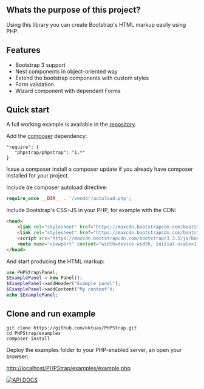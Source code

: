 Whats the purpose of this project?
------------------

Using this library you can create Bootstrap's HTML markup easily using PHP.

Features
------------------

 * Bootstrap 3 support
 * Nest components in object-oriented way 
 * Extend the bootstrap components with custom styles
 * Form validation
 * Wizard component with dependant Forms

Quick start
------------------

A full working example is available in the [repository](../master/examples/example.php).

Add the [composer](https://getcomposer.org/) dependency:

```
"require": {
   "phpstrap/phpstrap": "1.*"
}
```

Issue a composer install o composer update if you already have composer installed for your project.

Include de composer autoload directive:

```php
require_once __DIR__ . '/vendor/autoload.php';
```

Include Bootstrap's CSS+JS in your PHP, for example with the CDN:

```html
<head>
	<link rel="stylesheet" href="https://maxcdn.bootstrapcdn.com/bootstrap/3.3.5/css/bootstrap.min.css" >
	<link rel="stylesheet" href="https://maxcdn.bootstrapcdn.com/bootstrap/3.3.5/css/bootstrap-theme.min.css" >
	<script src="https://maxcdn.bootstrapcdn.com/bootstrap/3.3.5/js/bootstrap.min.js"></script>
	<meta name="viewport" content="width=device-width, initial-scale=1.0">
</head>
```

And start producing the HTML markup:

```php
use PHPStrap\Panel;
$ExamplePanel = new Panel();
$ExamplePanel->addHeader("Example panel");
$ExamplePanel->addContent("My content");
echo $ExamplePanel;
```

Clone and run example
------------------

```
git clone https://github.com/kktuax/PHPStrap.git
cd PHPStrap/examples
composer install
```

Deploy the examples folder to your PHP-enabled server, an open your browser:

[http://localhost/PHPStrap/examples/example.php](http://localhost/PHPStrap/examples/example.php)

[![API DOCS](http://apigenerator.org/badge.png)](http://kktuax.github.io/PHPStrap/)
